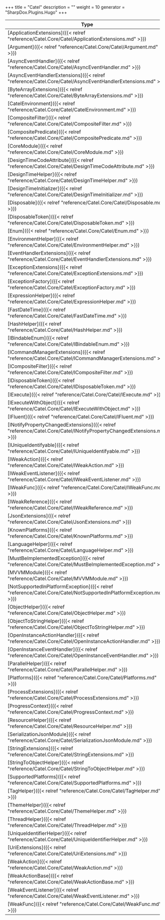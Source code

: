 

+++
title = "Catel" 
description = ""
weight = 10
generator = "SharpDox.Plugins.Hugo"
+++

Type|Description
---|---
[ApplicationExtensions]({{< relref "reference/Catel.Core/Catel/ApplicationExtensions.md" >}})| 
[Argument]({{< relref "reference/Catel.Core/Catel/Argument.md" >}})| 
[AsyncEventHandler]({{< relref "reference/Catel.Core/Catel/AsyncEventHandler.md" >}})| 
[AsyncEventHandlerExtensions]({{< relref "reference/Catel.Core/Catel/AsyncEventHandlerExtensions.md" >}})| 
[ByteArrayExtensions]({{< relref "reference/Catel.Core/Catel/ByteArrayExtensions.md" >}})| 
[CatelEnvironment]({{< relref "reference/Catel.Core/Catel/CatelEnvironment.md" >}})| 
[CompositeFilter]({{< relref "reference/Catel.Core/Catel/CompositeFilter.md" >}})| 
[CompositePredicate]({{< relref "reference/Catel.Core/Catel/CompositePredicate.md" >}})| 
[CoreModule]({{< relref "reference/Catel.Core/Catel/CoreModule.md" >}})| 
[DesignTimeCodeAttribute]({{< relref "reference/Catel.Core/Catel/DesignTimeCodeAttribute.md" >}})| 
[DesignTimeHelper]({{< relref "reference/Catel.Core/Catel/DesignTimeHelper.md" >}})| 
[DesignTimeInitializer]({{< relref "reference/Catel.Core/Catel/DesignTimeInitializer.md" >}})| 
[Disposable]({{< relref "reference/Catel.Core/Catel/Disposable.md" >}})| 
[DisposableToken]({{< relref "reference/Catel.Core/Catel/DisposableToken.md" >}})| 
[Enum]({{< relref "reference/Catel.Core/Catel/Enum.md" >}})| 
[EnvironmentHelper]({{< relref "reference/Catel.Core/Catel/EnvironmentHelper.md" >}})| 
[EventHandlerExtensions]({{< relref "reference/Catel.Core/Catel/EventHandlerExtensions.md" >}})| 
[ExceptionExtensions]({{< relref "reference/Catel.Core/Catel/ExceptionExtensions.md" >}})| 
[ExceptionFactory]({{< relref "reference/Catel.Core/Catel/ExceptionFactory.md" >}})| 
[ExpressionHelper]({{< relref "reference/Catel.Core/Catel/ExpressionHelper.md" >}})| 
[FastDateTime]({{< relref "reference/Catel.Core/Catel/FastDateTime.md" >}})| 
[HashHelper]({{< relref "reference/Catel.Core/Catel/HashHelper.md" >}})| 
[IBindableEnum]({{< relref "reference/Catel.Core/Catel/IBindableEnum.md" >}})| 
[ICommandManagerExtensions]({{< relref "reference/Catel.Core/Catel/ICommandManagerExtensions.md" >}})| 
[ICompositeFilter]({{< relref "reference/Catel.Core/Catel/ICompositeFilter.md" >}})| 
[IDisposableToken]({{< relref "reference/Catel.Core/Catel/IDisposableToken.md" >}})| 
[IExecute]({{< relref "reference/Catel.Core/Catel/IExecute.md" >}})| 
[IExecuteWithObject]({{< relref "reference/Catel.Core/Catel/IExecuteWithObject.md" >}})| 
[IFluent]({{< relref "reference/Catel.Core/Catel/IFluent.md" >}})| 
[INotifyPropertyChangedExtensions]({{< relref "reference/Catel.Core/Catel/INotifyPropertyChangedExtensions.md" >}})| 
[IUniqueIdentifyable]({{< relref "reference/Catel.Core/Catel/IUniqueIdentifyable.md" >}})| 
[IWeakAction]({{< relref "reference/Catel.Core/Catel/IWeakAction.md" >}})| 
[IWeakEventListener]({{< relref "reference/Catel.Core/Catel/IWeakEventListener.md" >}})| 
[IWeakFunc]({{< relref "reference/Catel.Core/Catel/IWeakFunc.md" >}})| 
[IWeakReference]({{< relref "reference/Catel.Core/Catel/IWeakReference.md" >}})| 
[JsonExtensions]({{< relref "reference/Catel.Core/Catel/JsonExtensions.md" >}})| 
[KnownPlatforms]({{< relref "reference/Catel.Core/Catel/KnownPlatforms.md" >}})| 
[LanguageHelper]({{< relref "reference/Catel.Core/Catel/LanguageHelper.md" >}})| 
[MustBeImplementedException]({{< relref "reference/Catel.Core/Catel/MustBeImplementedException.md" >}})| 
[MVVMModule]({{< relref "reference/Catel.Core/Catel/MVVMModule.md" >}})| 
[NotSupportedInPlatformException]({{< relref "reference/Catel.Core/Catel/NotSupportedInPlatformException.md" >}})| 
[ObjectHelper]({{< relref "reference/Catel.Core/Catel/ObjectHelper.md" >}})| 
[ObjectToStringHelper]({{< relref "reference/Catel.Core/Catel/ObjectToStringHelper.md" >}})| 
[OpenInstanceActionHandler]({{< relref "reference/Catel.Core/Catel/OpenInstanceActionHandler.md" >}})| 
[OpenInstanceEventHandler]({{< relref "reference/Catel.Core/Catel/OpenInstanceEventHandler.md" >}})| 
[ParallelHelper]({{< relref "reference/Catel.Core/Catel/ParallelHelper.md" >}})| 
[Platforms]({{< relref "reference/Catel.Core/Catel/Platforms.md" >}})| 
[ProcessExtensions]({{< relref "reference/Catel.Core/Catel/ProcessExtensions.md" >}})| 
[ProgressContext]({{< relref "reference/Catel.Core/Catel/ProgressContext.md" >}})| 
[ResourceHelper]({{< relref "reference/Catel.Core/Catel/ResourceHelper.md" >}})| 
[SerializationJsonModule]({{< relref "reference/Catel.Core/Catel/SerializationJsonModule.md" >}})| 
[StringExtensions]({{< relref "reference/Catel.Core/Catel/StringExtensions.md" >}})| 
[StringToObjectHelper]({{< relref "reference/Catel.Core/Catel/StringToObjectHelper.md" >}})| 
[SupportedPlatforms]({{< relref "reference/Catel.Core/Catel/SupportedPlatforms.md" >}})| 
[TagHelper]({{< relref "reference/Catel.Core/Catel/TagHelper.md" >}})| 
[ThemeHelper]({{< relref "reference/Catel.Core/Catel/ThemeHelper.md" >}})| 
[ThreadHelper]({{< relref "reference/Catel.Core/Catel/ThreadHelper.md" >}})| 
[UniqueIdentifierHelper]({{< relref "reference/Catel.Core/Catel/UniqueIdentifierHelper.md" >}})| 
[UriExtensions]({{< relref "reference/Catel.Core/Catel/UriExtensions.md" >}})| 
[WeakAction]({{< relref "reference/Catel.Core/Catel/WeakAction.md" >}})| 
[WeakActionBase]({{< relref "reference/Catel.Core/Catel/WeakActionBase.md" >}})| 
[WeakEventListener]({{< relref "reference/Catel.Core/Catel/WeakEventListener.md" >}})| 
[WeakFunc]({{< relref "reference/Catel.Core/Catel/WeakFunc.md" >}})| 

